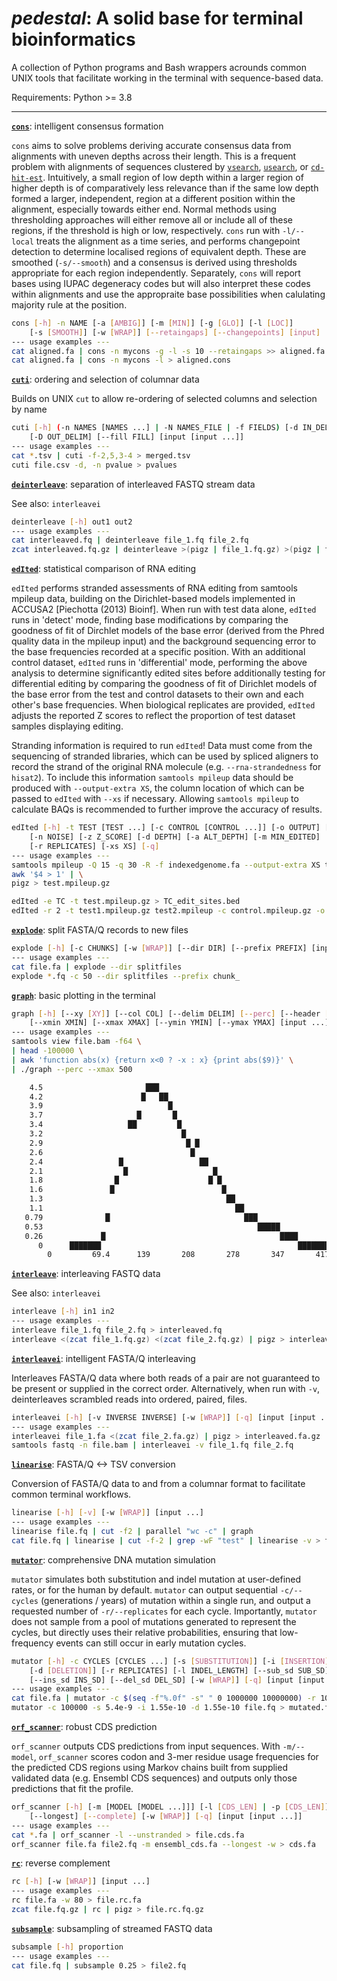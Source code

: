 # *pedestal*: A solid base for terminal bioinformatics

A collection of Python programs and Bash wrappers acrounds common UNIX tools that facilitate working in the terminal with sequence-based data.

Requirements: Python >= 3.8

---

[**`cons`**](cons): intelligent consensus formation

`cons` aims to solve problems deriving accurate consensus data from alignments with uneven depths across their length. This is a frequent problem with alignments of sequences clustered by [`vsearch`](https://github.com/torognes/vsearch), [`usearch`](http://www.drive5.com/usearch/), or [`cd-hit-est`](http://weizhongli-lab.org/cd-hit/). Intuitively, a small region of low depth within a larger region of higher depth is of comparatively less relevance than if the same low depth formed a larger, independent, region at a different position within the alignment, especially towards either end. Normal methods using thresholding approaches will either remove all or include all of these regions, if the threshold is high or low, respectively. `cons` run with `-l/--local` treats the alignment as a time series, and performs changepoint detection to determine localised regions of equivalent depth. These are smoothed (`-s/--smooth`) and a consensus is derived using thresholds appropriate for each region independently. Separately, `cons` will report bases using IUPAC degeneracy codes but will also interpret these codes within alignments and use the appropraite base possibilities when calulating majority rule at the position.
```bash
cons [-h] -n NAME [-a [AMBIG]] [-m [MIN]] [-g [GLO]] [-l [LOC]]
    [-s [SMOOTH]] [-w [WRAP]] [--retaingaps] [--changepoints] [input]
--- usage examples ---
cat aligned.fa | cons -n mycons -g -l -s 10 --retaingaps >> aligned.fa
cat aligned.fa | cons -n mycons -l > aligned.cons
```

[**`cuti`**](cuti): ordering and selection of columnar data

Builds on UNIX `cut` to allow re-ordering of selected columns and selection by name
```bash
cuti [-h] (-n NAMES [NAMES ...] | -N NAMES_FILE | -f FIELDS) [-d IN_DELIM]
    [-D OUT_DELIM] [--fill FILL] [input [input ...]]
--- usage examples ---
cat *.tsv | cuti -f-2,5,3-4 > merged.tsv
cuti file.csv -d, -n pvalue > pvalues
```

[**`deinterleave`**](deinterleave): separation of interleaved FASTQ stream data

See also: `interleavei`
```bash
deinterleave [-h] out1 out2
--- usage examples ---
cat interleaved.fq | deinterleave file_1.fq file_2.fq
zcat interleaved.fq.gz | deinterleave >(pigz | file_1.fq.gz) >(pigz | file_2.fq.gz)
```

[**`edIted`**](edIted): statistical comparison of RNA editing

`edIted` performs stranded assessments of RNA editing from samtools mpileup data, building on the Dirichlet-based models implemented in ACCUSA2 [Piechotta (2013) Bioinf]. When run with test data alone, `edIted` runs in 'detect' mode, finding base modifications by comparing the goodness of fit of Dirchlet models of the base error (derived from the Phred quality data in the mpileup input) and the background sequencing error to the base frequencies recorded at a specific position. With an additional control dataset, `edIted` runs in 'differential' mode, performing the above analysis to determine significantly edited sites before additionally testing for differential editing by comparing the goodness of fit of Dirichlet models of the base error from the test and control datasets to their own and each other's base frequencies. When biological replicates are provided, `edIted` adjusts the reported Z scores to reflect the proportion of test dataset samples displaying editing.

Stranding information is required to run `edIted`! Data must come from the sequencing of stranded libraries, which can be used by spliced aligners to record the strand of the original RNA molecule (e.g. `--rna-strandedness` for `hisat2`). To include this information `samtools mpileup` data should be produced with `--output-extra XS`, the column location of which can be passed to `edIted` with `--xs` if necessary. Allowing `samtools mpileup` to calculate BAQs is recommended to further improve the accuracy of results.
```bash
edIted [-h] -t TEST [TEST ...] [-c CONTROL [CONTROL ...]] [-o OUTPUT] [-e EDIT]
    [-n NOISE] [-z Z_SCORE] [-d DEPTH] [-a ALT_DEPTH] [-m MIN_EDITED]
    [-r REPLICATES] [-xs XS] [-q]
--- usage examples ---
samtools mpileup -Q 15 -q 30 -R -f indexedgenome.fa --output-extra XS test.bam | \
awk '$4 > 1' | \
pigz > test.mpileup.gz

edIted -e TC -t test.mpileup.gz > TC_edit_sites.bed
edIted -r 2 -t test1.mpileup.gz test2.mpileup -c control.mpileup.gz -o differential_AG_edit_sites.bed
```

[**`explode`**](explode): split FASTA/Q records to new files
```bash
explode [-h] [-c CHUNKS] [-w [WRAP]] [--dir DIR] [--prefix PREFIX] [input ...]
--- usage examples ---
cat file.fa | explode --dir splitfiles
explode *.fq -c 50 --dir splitfiles --prefix chunk_
```

[**`graph`**](graph): basic plotting in the terminal
```bash
graph [-h] [--xy [XY]] [--col COL] [--delim DELIM] [--perc] [--header [HEADER]]
    [--xmin XMIN] [--xmax XMAX] [--ymin YMIN] [--ymax YMAX] [input ...]
--- usage examples ---
samtools view file.bam -f64 \
| head -100000 \
| awk 'function abs(x) {return x<0 ? -x : x} {print abs($9)}' \
| ./graph --perc --xmax 500

    4.5                       ███
    4.2                      █   ██
    3.9                            █
    3.7                     █       █
    3.4                   ██         █
    3.2                               █
    2.9                                █ █
    2.6                                 █
    2.4                 █                 ██
    2.1                  █                   █
    1.8                █                    █ █
    1.6               █                        █
    1.3                                         ██
    1.1                                           ██
   0.79              █                              ███
   0.53                                                █████
   0.26             █                                       ████
      0      ███████                                            ████████████████
        0         69.4      139       208       278       347       417
```

[**`interleave`**](interleave): interleaving FASTQ data

See also: `interleavei`
```bash
interleave [-h] in1 in2
--- usage examples ---
interleave file_1.fq file_2.fq > interleaved.fq
interleave <(zcat file_1.fq.gz) <(zcat file_2.fq.gz) | pigz > interleaved.fq.gz
```

[**`interleavei`**](interleavei): intelligent FASTA/Q interleaving

Interleaves FASTA/Q data where both reads of a pair are not guaranteed to be present or supplied in the correct order. Alternatively, when run with `-v`, deinterleaves scrambled reads into ordered, paired, files.
```bash
interleavei [-h] [-v INVERSE INVERSE] [-w [WRAP]] [-q] [input [input ...]]
--- usage examples ---
interleavei file_1.fa <(zcat file_2.fa.gz) | pigz > interleaved.fa.gz
samtools fastq -n file.bam | interleavei -v file_1.fq file_2.fq
```

[**`linearise`**](linearise): FASTA/Q <-> TSV conversion

Conversion of FASTA/Q data to and from a columnar format to facilitate common terminal workflows.
```bash
linearise [-h] [-v] [-w [WRAP]] [input ...]
--- usage examples ---
linearise file.fq | cut -f2 | parallel "wc -c" | graph
cat file.fq | linearise | cut -f-2 | grep -wF "test" | linearise -v > test.fa
```

[**`mutator`**](mutator): comprehensive DNA mutation simulation

`mutator` simulates both substitution and indel mutation at user-defined rates, or for the human by default. `mutator` can output sequential `-c/--cycles` (generations / years) of mutation within a single run, and output a requested number of `-r/--replicates` for each cycle. Importantly, `mutator` does not sample from a pool of mutations generated to represent the cycles, but directly uses their relative probabilities, ensuring that low-frequency events can still occur in early mutation cycles.
```bash
mutator [-h] -c CYCLES [CYCLES ...] [-s [SUBSTITUTION]] [-i [INSERTION]]
    [-d [DELETION]] [-r REPLICATES] [-l INDEL_LENGTH] [--sub_sd SUB_SD]
    [--ins_sd INS_SD] [--del_sd DEL_SD] [-w [WRAP]] [-q] [input [input ...]]
--- usage examples ---
cat file.fa | mutator -c $(seq -f"%.0f" -s" " 0 1000000 10000000) -r 100 -i -d > mutated.fa
mutator -c 100000 -s 5.4e-9 -i 1.55e-10 -d 1.55e-10 file.fq > mutated.fa
```

[**`orf_scanner`**](orf_scanner): robust CDS prediction

`orf_scanner` outputs CDS predictions from input sequences. With `-m/--model`, `orf_scanner` scores codon and 3-mer residue usage frequencies for the predicted CDS regions using Markov chains built from supplied validated data (e.g. Ensembl CDS sequences) and outputs only those predictions that fit the profile.
```bash
orf_scanner [-h] [-m [MODEL [MODEL ...]]] [-l [CDS_LEN] | -p [CDS_LEN]] [--unstranded]
    [--longest] [--complete] [-w [WRAP]] [-q] [input [input ...]]
--- usage examples ---
cat *.fa | orf_scanner -l --unstranded > file.cds.fa
orf_scanner file.fa file2.fq -m ensembl_cds.fa --longest -w > cds.fa
```

[**`rc`**](rc): reverse complement
```bash
rc [-h] [-w [WRAP]] [input ...]
--- usage examples ---
rc file.fa -w 80 > file.rc.fa
zcat file.fq.gz | rc | pigz > file.rc.fq.gz
```

[**`subsample`**](subsample): subsampling of streamed FASTQ data
```bash
subsample [-h] proportion
--- usage examples ---
cat file.fq | subsample 0.25 > file2.fq
```
